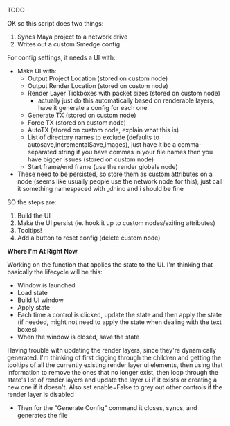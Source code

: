 TODO

OK so this script does two things:

1. Syncs Maya project to a network drive
2. Writes out a custom Smedge config

For config settings, it needs a UI with:

- Make UI with:
  - Output Project Location (stored on custom node)
  - Output Render Location (stored on custom node)
  - Render Layer Tickboxes with packet sizes (stored on custom node)
    - actually just do this automatically based on renderable layers, have it generate a config for each one
  - Generate TX (stored on custom node)
  - Force TX (stored on custom node)
  - AutoTX (stored on custom node, explain what this is)
  - List of directory names to exclude (defaults to autosave,incrementalSave,images), just have it be a comma-separated string if you have commas in your file names then you have bigger issues (stored on custom node)
  - Start frame/end frame (use the render globals node)
- These need to be persisted, so store them as custom attributes on a node (seems like usually people use the network node for this), just call it something namespaced with _dnino and i should be fine



SO the steps are:

1. Build the UI
2. Make the UI persist (ie. hook it up to custom nodes/exiting attributes)
3. Tooltips!
4. Add a button to reset config (delete custom node)



**Where I'm At Right Now**

Working on the function that applies the state to the UI. I'm thinking that basically the lifecycle will be this:

- Window is launched
- Load state
- Build UI window
- Apply state
- Each time a control is clicked, update the state and then apply the state (if needed, might not need to apply the state when dealing with the text boxes)
- When the window is closed, save the state

Having trouble with updating the render layers, since they're dynamically generated. I'm thinking of first digging through the children and getting the tooltips of all the currently existing render layer ui elements, then using that information to remove the ones that no longer exist, then loop through the state's list of render layers and update the layer ui if it exists or creating a new one if it doesn't. Also set enable=False to grey out other controls if the render layer is disabled

- Then for the "Generate Config" command it closes, syncs, and generates the file